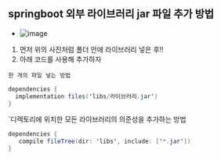 ## springboot 외부 라이브러리 jar 파일 추가 방법
- ![image](https://user-images.githubusercontent.com/61215550/164167899-e0b98560-e14f-4e5d-904c-a90a4258cc01.png)
1. 먼저 위의 사진처럼 폴더 안에 라이브러리 넣은 후!!
2. 아래 코드를 사용해 추가하자

`한 개의 파일 넣는 방법`
```java 
dependencies {
  implementation files('libs/라이브러리.jar')
}
```


`디렉토리에 위치한 모든 라이브러리의 의준성을 추가하는 방법
```java
dependencies {
   compile fileTree(dir: 'libs', include: ['*.jar'])
}
```
